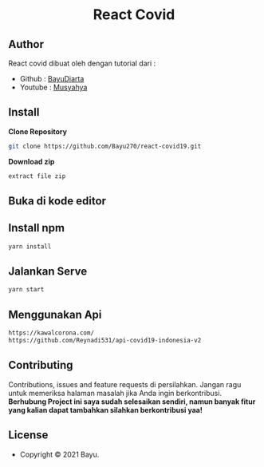 <h1 align="center">React Covid</h1>

## Author

React covid dibuat oleh dengan tutorial dari :

- Github : <a href="https://github.com/Bayu270/react-covid19"> BayuDiarta </a>
- Youtube : <a href="https://www.youtube.com/channel/UC1iCvpMssrHnUsWKEe2cOag"> Musyahya </a>

## Install

**Clone Repository**

```bash
git clone https://github.com/Bayu270/react-covid19.git
```

**Download zip**

```bash
extract file zip
```

## Buka di kode editor


## Install npm

```bash
yarn install
```

## Jalankan Serve

```bash
yarn start
```
## Menggunakan Api

```bash
https://kawalcorona.com/
https://github.com/Reynadi531/api-covid19-indonesia-v2
```

## Contributing

Contributions, issues and feature requests di persilahkan.
Jangan ragu untuk memeriksa halaman masalah jika Anda ingin berkontribusi. **Berhubung Project ini saya sudah selesaikan sendiri, namun banyak fitur yang kalian dapat tambahkan silahkan berkontribusi yaa!**

## License

- Copyright © 2021 Bayu.